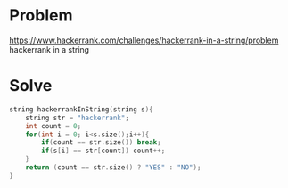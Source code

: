 # Problem
https://www.hackerrank.com/challenges/hackerrank-in-a-string/problem
hackerrank in a string

# Solve
```c++
string hackerrankInString(string s){
	string str = "hackerrank";
	int count = 0;
	for(int i = 0; i<s.size();i++){
		if(count == str.size())	break;
		if(s[i] == str[count]) count++;
	}
	return (count == str.size() ? "YES" : "NO");
}
```